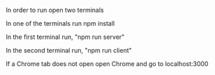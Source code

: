 In order to run open two terminals

In one of the terminals run npm install

In the first terminal run, "npm run server"

In the second terminal run, "npm run client"

If a Chrome tab does not open open Chrome and go to localhost:3000
